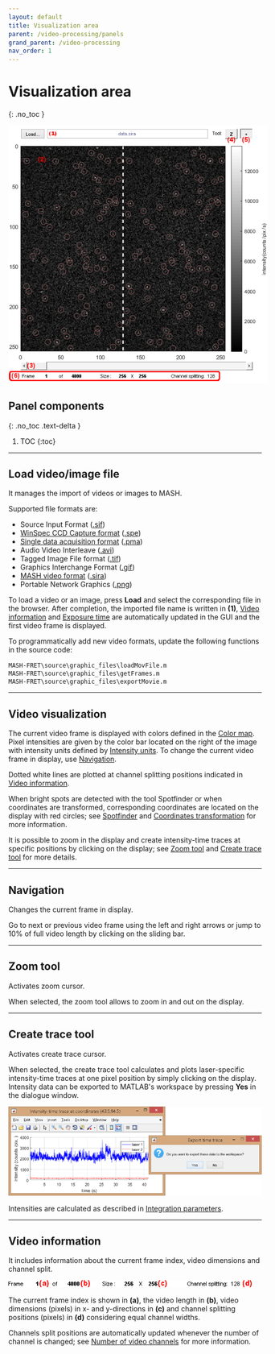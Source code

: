 ```yaml
---
layout: default
title: Visualization area
parent: /video-processing/panels
grand_parent: /video-processing
nav_order: 1
---
```


# Visualization area
{: .no_toc }

<a href="../../assets/images/gui/VP-area-visu.png"><img src="../../assets/images/gui/VP-area-visu.png" style="max-width: 516px;"/></a>

## Panel components
{: .no_toc .text-delta }

1. TOC
{:toc}

---

## Load video/image file

It manages the import of videos or images to MASH.

Supported file formats are:
* Source Input Format (<u>.sif</u>)
* [WinSpec CCD Capture format](http://www.mpi.stonybrook.edu/nsls/X17B2/support/camera.htm) (<u>.spe</u>)
* [Single data acquisition format](https://cplc.illinois.edu/software/) (<u>.pma</u>)
* Audio Video Interleave (<u>.avi</u>)
* Tagged Image File format (<u>.tif</u>)
* Graphics Interchange Format (<u>.gif</u>)
* [MASH video format](../../output-files/sira-mash-video.html) (<u>.sira</u>)
* Portable Network Graphics (<u>.png</u>)

To load a video or an image, press **Load** and select the corresponding file in the browser.
After completion, the imported file name is written in **(1)**, 
[Video information](#video-information) and
[Exposure time](panel-experiment-settings.html#exposure-time) are automatically updated in the GUI and the first video frame is displayed.

To programmatically add new video formats, update the following functions in the source code:

```
MASH-FRET\source\graphic_files\loadMovFile.m
MASH-FRET\source\graphic_files\getFrames.m
MASH-FRET\source\graphic_files\exportMovie.m
```

---

## Video visualization

The current video frame is displayed with colors defined in the 
[Color map](panel-plot.html#color-map).
Pixel intensities are given by the color bar located on the right of the image with intensity units defined by 
[Intensity units](panel-plot.html#intensity-units). 
To change the current video frame in display, use 
[Navigation](#navigation).

Dotted white lines are plotted at channel splitting positions indicated in 
[Video information](#video-information).

When bright spots are detected with the tool Spotfinder or when coordinates are transformed, corresponding coordinates are located on the display with red circles; see 
[Spotfinder](panel-molecule-coordinates.html#spotfinder) and 
[Coordinates transformation](panel-molecule-coordinates.html#coordinates-transformation) for more information.

It is possible to zoom in the display and create intensity-time traces at specific positions by clicking on the display; see 
[Zoom tool](#zoom-tool) and 
[Create trace tool](#create-trace-tool) for more details.

---

## Navigation

Changes the current frame in display.

Go to next or previous video frame using the left and right arrows or jump to 10% of full video length by clicking on the sliding bar.

---

## Zoom tool

Activates zoom cursor.

When selected, the zoom tool allows to zoom in and out on the display.

---

## Create trace tool

Activates create trace cursor.

When selected, the create trace tool calculates and plots laser-specific intensity-time traces at one pixel position by simply clicking on the display.
Intensity data can be exported to MATLAB's workspace by pressing **Yes** in the dialogue window.

<a href="../../assets/images/gui/VP-area-visu-traces.png"><img src="../../assets/images/gui/VP-area-visu-traces.png" /></a>

Intensities are calculated as described in 
[Integration parameters](panel-intensity-integration.html#integration-parameters).

---

## Video information

It includes information about the current frame index, video dimensions and channel split.

<a href="../../assets/images/gui/VP-area-visu-info.png"><img src="../../assets/images/gui/VP-area-visu-info.png" style="max-width: 484px;"/></a>

The current frame index is shown in **(a)**, the video length in **(b)**, video dimensions (pixels) in x- and y-directions in **(c)** and channel splitting positions (pixels) in **(d)** considering equal channel widths.

Channels split positions are automatically updated whenever the number of channel is changed; see 
[Number of video channels](panel-experiment-settings.html#number-of-video-channels) for more information.

